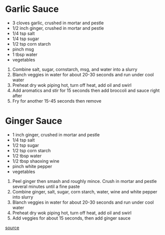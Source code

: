 # Garlic Sauce

* 3 cloves garlic, crushed in mortar and pestle
* 1/2 inch ginger, crushed in mortar and pestle
* 1/4 tsp salt
* 1/4 tsp sugar
* 1/2 tsp corn starch
* pinch msg
* 1 tbsp water
* vegetables

1. Combine salt, sugar, cornstarch, msg, and water into a slurry
1. Blanch veggies in water for about 20-30 seconds and run under cool water
1. Preheat dry wok piping hot, turn off heat, add oil and swirl
1. Add aromatics and stir for 15 seconds then add broccoli and sauce right after
1. Fry for another 15-45 seconds then remove

# Ginger Sauce
* 1 inch ginger, crushed in mortar and pestle
* 1/4 tsp salt
* 1/2 tsp sugar
* 1/2 tsp corn starch
* 1/2 tbsp water
* 1/2 tbsp shaoxing wine
* pinch white pepper
* vegetables

1. Peel ginger then smash and roughly mince. Crush in mortar and pestle several minutes until a fine paste
1. Combine ginger, salt, sugar, corn starch, water, wine and white pepper into slurry
1. Blanch veggies in water for about 20-30 seconds and run under cool water
1. Preheat dry wok piping hot, turn off heat, add oil and swirl
1. Add veggies for about 15 seconds, then add ginger sauce

[source](https://www.youtube.com/watch?v=a-Yu8qOAEYQ)
